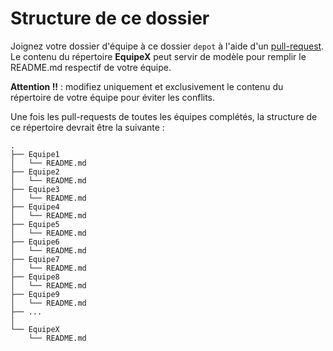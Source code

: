 # Structure de ce dossier

Joignez votre dossier d'équipe à ce dossier ```depot``` à l'aide d'un [pull-request](https://juanluck.github.io/Introduction-GIT/tp4/). Le contenu du répertoire **EquipeX** peut servir de modèle pour remplir le README.md respectif de votre équipe.

**Attention !!** : modifiez uniquement et exclusivement le contenu du répertoire de votre équipe pour éviter les conflits.

Une fois les pull-requests de toutes les équipes complétés, la structure de ce répertoire devrait être la suivante : 


```shell
.
├── Equipe1
│   └── README.md
├── Equipe2
│   └── README.md
├── Equipe3
│   └── README.md
├── Equipe4
│   └── README.md
├── Equipe5
│   └── README.md
├── Equipe6
│   └── README.md
├── Equipe7
│   └── README.md
├── Equipe8
│   └── README.md
├── Equipe9
│   └── README.md
├── ...
│   
└── EquipeX
    └── README.md
```
